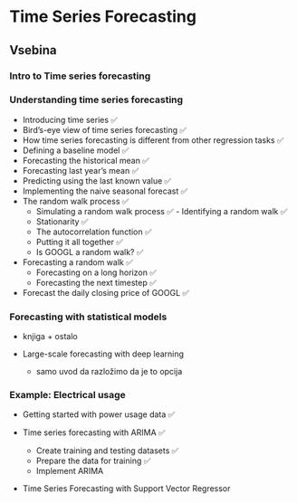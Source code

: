 # Time Series Forecasting

## Vsebina

### Intro to Time series forecasting


### Understanding time series forecasting
- Introducing time series ✅
- Bird’s-eye view of time series forecasting ✅
- How time series forecasting is different from other regression tasks ✅
- Defining a baseline model ✅
- Forecasting the historical mean ✅
- Forecasting last year’s mean ✅
- Predicting using the last known value ✅
- Implementing the naive seasonal forecast ✅
- The random walk process ✅
    - Simulating a random walk process ✅
​- Identifying a random walk ✅
    - Stationarity ✅
    - The autocorrelation function ✅
    - Putting it all together ✅
    - Is GOOGL a random walk? ✅	
- Forecasting a random walk ✅
    - Forecasting on a long horizon ✅
    - Forecasting the next timestep ✅
- Forecast the daily closing price of GOOGL ✅

### Forecasting with statistical models
- knjiga + ostalo


- Large-scale forecasting with deep learning
    - samo uvod da razložimo da je to opcija

### Example: Electrical usage
- Getting started with power usage data ✅
- Time series forecasting with ARIMA ✅
    - Create training and testing datasets ✅
    - Prepare the data for training ✅
    - Implement ARIMA 

- Time Series Forecasting with Support Vector Regressor


